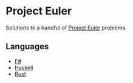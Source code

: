 # Project Euler

Solutions to a handful of [Project Euler](https://projecteuler.net/) problems.

## Languages

* [F#](/fsharp)
* [Haskell](/haskell)
* [Rust](/rust)
